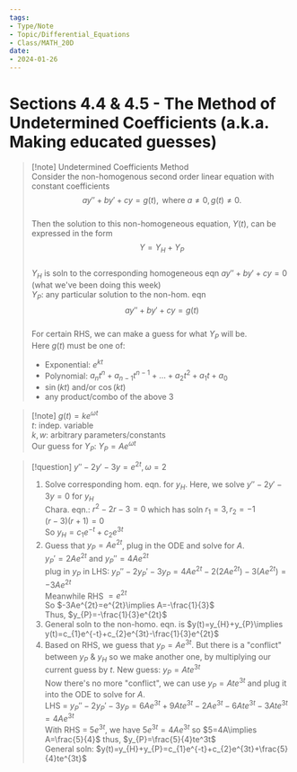 ```yaml
---  
tags:  
- Type/Note  
- Topic/Differential_Equations  
- Class/MATH_20D  
date:  
- 2024-01-26  
---  
```

  
# Sections 4.4 & 4.5 - The Method of Undetermined Coefficients (a.k.a. Making educated guesses)  
  
> [!note] Undetermined Coefficients Method  
> Consider the non-homogenous second order linear equation with constant coefficients  
> $$ay''+by'+cy=g(t),\text{ where }a\neq 0,g(t)\neq 0.$$  
> Then the solution to this non-homogeneous equation, $Y(t)$, can be expressed in the form  
> $$Y=Y_{H}+Y_{P}$$  
> $Y_{H}$ is soln to the corresponding homogeneous eqn $ay''+by'+cy=0$ (what we've been doing this week)  
> $Y_{P}$: any particular solution to the non-hom. eqn  
> $$ay''+by'+cy=g(t)$$  
> For certain RHS, we can make a guess for what $Y_{P}$ will be.  
> Here $g(t)$ must be one of:  
> - Exponential: $e^{kt}$  
> - Polynomial: $a_{n}t^n+a_{n-1}t^{n-1}+\dots+a_{2}t^2+a_{1}t+a_{0}$  
> - $\sin(kt)$ and/or $\cos(kt)$  
> - any product/combo of the above 3  
  
> [!note] $g(t)=ke^{\omega t}$  
> $t$: indep. variable  
> $k,w$: arbitrary parameters/constants  
> Our guess for $Y_{P}$: $Y_{P}=Ae^{\omega t}$  
  
> [!question] $y''-2y'-3y=e^{2t},\omega=2$  
> 1. Solve corresponding hom. eqn. for $y_{H}$. Here, we solve $y''-2y'-3y=0$ for $y_{H}$  
> Chara. eqn.: $r^2-2r-3=0$ which has soln $r_{1}=3,r_{2}=-1$  
> $(r-3)(r+1)=0$  
> So $y_{H}=c_{1}e^{-t}+c_{2}e^{3t}$  
> 2. Guess that $y_{P}=Ae^{2t}$, plug in the ODE and solve for $A$.  
> $y_{P}'=2Ae^{2t}$ and $y_{P}''=4Ae^{2t}$  
> plug in $y_{P}$ in LHS: $y_{P}''-2y_{P}'-3y_{P}=4Ae^{2t}-2(2Ae^{2t})-3(Ae^{2t})=-3Ae^{2t}$  
> Meanwhile RHS $=e^{2t}$  
> So $-3Ae^{2t}=e^{2t}\implies A=-\frac{1}{3}$  
> Thus, $y_{P}=-\frac{1}{3}e^{2t}$  
> 3. General soln to the non-homo. eqn. is $y(t)=y_{H}+y_{P}\implies y(t)=c_{1}e^{-t}+c_{2}e^{3t}-\frac{1}{3}e^{2t}$  
> 2. Based on RHS, we guess that $y_{P}=Ae^{3t}$. But there is a "conflict" between $y_{P}$ & $y_{H}$ so we make another one, by multiplying our current guess by $t$. New guess: $y_{P}=Ate^{3t}$  
> Now there's no more "conflict", we can use $y_{P}=Ate^{3t}$ and plug it into the ODE to solve for $A$.  
> LHS = $y_{P}''-2y_{P}'-3y_{P}=6Ae^{3t}+9Ate^{3t}-2Ae^{3t}-6Ate^{3t}-3Ate^{3t}=4Ae^{3t}$  
> With RHS = $5e^{3t}$, we have $5e^{3t}=4Ae^{3t}$ so $5=4A\implies A=\frac{5}{4}$ thus, $y_{P}=\frac{5}{4}te^3t$  
> General soln: $y(t)=y_{H}+y_{P}=c_{1}e^{-t}+c_{2}e^{3t}+\frac{5}{4}te^{3t}$  
